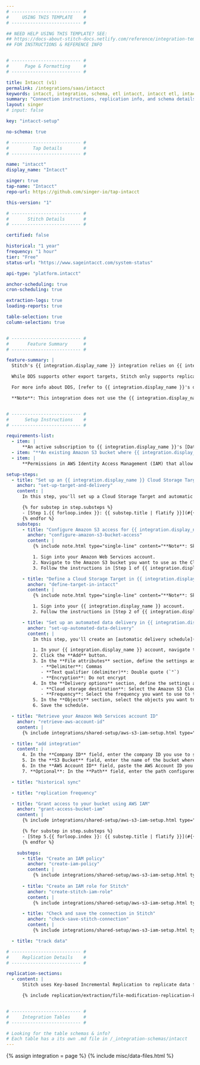 ```yaml
---
# -------------------------- #
#     USING THIS TEMPLATE    #
# -------------------------- #

## NEED HELP USING THIS TEMPLATE? SEE:
## https://docs-about-stitch-docs.netlify.com/reference/integration-templates/saas/
## FOR INSTRUCTIONS & REFERENCE INFO


# -------------------------- #
#      Page & Formatting     #
# -------------------------- #

title: Intacct (v1)
permalink: /integrations/saas/intacct
keywords: intacct, integration, schema, etl intacct, intacct etl, intacct schema
summary: "Connection instructions, replication info, and schema details for Stitch's Intacct integration."
layout: singer
# input: false

key: "intacct-setup"

no-schema: true

# -------------------------- #
#         Tap Details        #
# -------------------------- #

name: "intacct"
display_name: "Intacct"

singer: true 
tap-name: "Intacct"
repo-url: https://github.com/singer-io/tap-intacct

this-version: "1"

# -------------------------- #
#       Stitch Details       #
# -------------------------- #

certified: false 

historical: "1 year"
frequency: "1 hour"
tier: "Free"
status-url: "https://www.sageintacct.com/system-status"

api-type: "platform.intacct"

anchor-scheduling: true
cron-scheduling: true

extraction-logs: true
loading-reports: true

table-selection: true
column-selection: true


# -------------------------- #
#       Feature Summary      #
# -------------------------- #

feature-summary: |
  Stitch's {{ integration.display_name }} integration relies on {{ integration.display_name }}'s [Data Delivery Service (DDS)](https://developer.intacct.com/data-delivery-service/){:target="new"} for Amazon S3. {{ integration.display_name }} DDS exports reports in CSV format to Amazon S3, which Stitch will then replicate using [Key-based Incremental Replication](#replication).

  While DDS supports other export targets, Stitch only supports replicating {{ integration.display_name }} data through Amazon S3 at this time.

  For more info about DDS, [refer to {{ integration.display_name }}'s documentation](https://www.intacct.com/ia/docs/help/More/Data_Delivery_Service/dds-overview.htm){:target="new"}.

  **Note**: This integration does not use the {{ integration.display_name }} API. Only data available via DDS will be available for replication through Stitch.


# -------------------------- #
#      Setup Instructions    #
# -------------------------- #

requirements-list:
  - item: |
      **An active subscription to {{ integration.display_name }}'s [Data Delivery Service (DDS)](https://developer.intacct.com/data-delivery-service/){:target="new"}**. Stitch's {{ integration.display_name }} integration currently only replicates data from Amazon S3 buckets used by this {{ integration.display_name }} feature.
  - item: "**An existing Amazon S3 bucket where {{ integration.display_name }} publishes data via DDS.** Stitch will not create a bucket for you."
  - item: |
      **Permissions in AWS Identity Access Management (IAM) that allow you to create policies, create roles, and attach policies to roles**. This is required to grant Stitch authorization to your S3 bucket.

setup-steps:
  - title: "Set up an {{ integration.display_name }} Cloud Storage Target and automatic data delivery"
    anchor: "set-up-target-and-delivery"
    content: |
      In this step, you'll set up a Cloud Storage Target and automatic data delivery in {{ integration.display_name }}.

      {% for substep in step.substeps %}
      - [Step 1.{{ forloop.index }}: {{ substep.title | flatify }}](#{{ substep.anchor }})
      {% endfor %}
    substeps:
      - title: "Configure Amazon S3 access for {{ integration.display_name }}"
        anchor: "configure-amazon-s3-bucket-access"
        content: |
          {% include note.html type="single-line" content="**Note**: Skip this step if Inacct can already access your Amazon S3 bucket." %}

          1. Sign into your Amazon Web Services account.
          2. Navigate to the Amazon S3 bucket you want to use as the Cloud Storage Target for {{ integration.display_name }}.
          3. Follow the instructions in [Step 1 of {{ integration.display_name }}'s documentation](https://www.intacct.com/ia/docs/help/Reporting/Distribute_and_run_reports/Store_reports/cloud-storage-for-reports.htm?cshid=Reporting/Distribute_and_run_reports/Store_reports/cloud-storage-for-reports.htm#1.2){:target="new"} to enable {{ integration.display_name }} to access the bucket.

      - title: "Define a Cloud Storage Target in {{ integration.display_name }}"
        anchor: "define-target-in-intacct"
        content: |
          {% include note.html type="single-line" content="**Note**: Skip this step if a Cloud Storage Target for Amazon S3 is already set up in Inacct." %}

          1. Sign into your {{ integration.display_name }} account.
          2. Follow the instructions in [Step 2 of {{ integration.display_name }}'s documentation](https://www.intacct.com/ia/docs/help/Reporting/Distribute_and_run_reports/Store_reports/cloud-storage-for-reports.htm?cshid=Reporting/Distribute_and_run_reports/Store_reports/cloud-storage-for-reports.htm#1.){:target="new"} to create the target in {{ integration.display_name }}.

      - title: "Set up an automated data delivery in {{ integration.display_name }}"
        anchor: "set-up-automated-data-delivery"
        content: |
          In this step, you'll create an [automatic delivery schedule](https://www.intacct.com/ia/docs/help/More/Data_Delivery_Service/create-an-automated-delivery.htm#Config){:target="new"} in your {{ integration.display_name }} account.

          1. In your {{ integration.display_name }} account, navigate to **Company > Data Delivery Service > Automatic**.
          2. Click the **Add** button.
          3. In the **File attributes** section, define the settings as follows:
             - **Delimiter**: Commas
             - **Text qualifier (delimiter)**: Double quote (`"`)
             - **Encryption**: Do not encrypt
          4. In the **Delivery options** section, define the settings as follows:
             - **Cloud storage destination**: Select the Amazon S3 Cloud Storage Target you created in [Step 1.2](#define-target-in-intacct).
             - **Frequency**: Select the frequency you want to use to trigger a data export in {{ integration.display_name }}.
          5. In the **Objects** section, select the objects you want to include in the export. These objects will then be available for selection in Stitch.
          6. Save the schedule.

  - title: "Retrieve your Amazon Web Services account ID"
    anchor: "retrieve-aws-account-id"
    content: |
      {% include integrations/shared-setup/aws-s3-iam-setup.html type="retrieve-account-id" %}

  - title: "add integration"
    content: |
      4. In the **Company ID** field, enter the company ID you use to sign into {{ integration.display_name }}.
      5. In the **S3 Bucket** field, enter the name of the bucket where the {{ integration.display_name }} Data Delivery Service (DDS) outputs data. Enter only the bucket name: No URLs, `https`, or S3 parts. For example: `intacct-stitch-bucket`
      6. In the **AWS Account ID** field, paste the AWS Account ID you retrieved in [Step 2](#retrieve-aws-account-id).
      7. **Optional**: In the **Path** field, enter the path configured in {{ integration.display_name }} for use in the S3 bucket.

  - title: "historical sync"

  - title: "replication frequency"

  - title: "Grant access to your bucket using AWS IAM"
    anchor: "grant-access-bucket-iam"
    content: |
      {% include integrations/shared-setup/aws-s3-iam-setup.html type="aws-iam-access-intro" %}

      {% for substep in step.substeps %}
      - [Step 5.{{ forloop.index }}: {{ substep.title | flatify }}](#{{ substep.anchor }})
      {% endfor %}

    substeps:
      - title: "Create an IAM policy"
        anchor: "create-iam-policy"
        content: |
          {% include integrations/shared-setup/aws-s3-iam-setup.html type="create-iam-policy" %}
          
      - title: "Create an IAM role for Stitch"
        anchor: "create-stitch-iam-role"
        content: |
          {% include integrations/shared-setup/aws-s3-iam-setup.html type="create-stitch-iam-role" %}

      - title: "Check and save the connection in Stitch"
        anchor: "check-save-stitch-connection"
        content: |
          {% include integrations/shared-setup/aws-s3-iam-setup.html type="check-and-save" %}

  - title: "track data"

# -------------------------- #
#     Replication Details    #
# -------------------------- #

replication-sections:
  - content: |
      Stitch uses Key-based Incremental Replication to replicate data from {{ integration.display_name }} integrations. To identify new and updated data for replication, Stitch will use file modification timestamps as [Replication Keys]({{ link.replication.rep-keys | prepend: site.baseurl }}) and store them on a per-table basis. This means that only files dumped from a new {{ integration.display_name }} data sync will be selected for replication.

      {% include replication/extraction/file-modification-replication-keys.html %}


# -------------------------- #
#     Integration Tables     #
# -------------------------- #

# Looking for the table schemas & info?
# Each table has a its own .md file in /_integration-schemas/intacct
---
```

{% assign integration = page %}
{% include misc/data-files.html %}